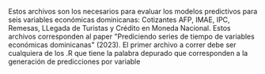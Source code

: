 Estos archivos son los necesarios para evaluar los modelos predictivos para seis variables económicas dominicanas: Cotizantes AFP, IMAE, IPC, Remesas, LLegada de Turistas y Crédito en Moneda Nacional. Estos archivos corresponden al paper "Prediciendo series de tiempo de variables económicas dominicanas" (2023). El primer archivo a correr debe ser cualquiera de los .R que tiene la palabra depurado que corresponden a la generación de predicciones por variable
